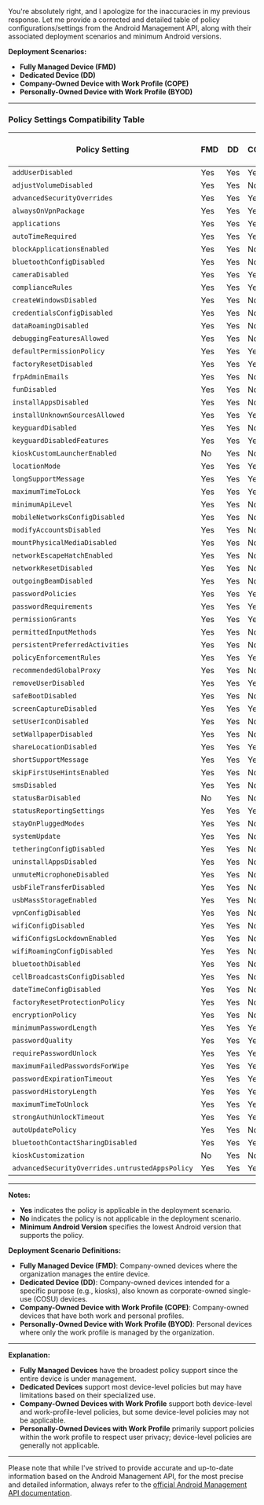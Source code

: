 You're absolutely right, and I apologize for the inaccuracies in my previous response. Let me provide a corrected and detailed table of policy configurations/settings from the Android Management API, along with their associated deployment scenarios and minimum Android versions.

**Deployment Scenarios:**

- **Fully Managed Device (FMD)**
- **Dedicated Device (DD)**
- **Company-Owned Device with Work Profile (COPE)**
- **Personally-Owned Device with Work Profile (BYOD)**

---

### Policy Settings Compatibility Table

| **Policy Setting**                               | **FMD** | **DD** | **COPE** | **BYOD** | **Minimum Android Version** |
|--------------------------------------------------|---------|---------|----------|----------|-----------------------------|
| `addUserDisabled`                                | Yes     | Yes     | Yes      | No       | 7.0                         |
| `adjustVolumeDisabled`                           | Yes     | Yes     | No       | No       | 6.0                         |
| `advancedSecurityOverrides`                      | Yes     | Yes     | Yes      | Yes      | 9.0                         |
| `alwaysOnVpnPackage`                             | Yes     | Yes     | Yes      | Yes      | 6.0                         |
| `applications`                                   | Yes     | Yes     | Yes      | Yes      | 5.0                         |
| `autoTimeRequired`                               | Yes     | Yes     | Yes      | No       | 5.0                         |
| `blockApplicationsEnabled`                       | Yes     | Yes     | No       | No       | 9.0                         |
| `bluetoothConfigDisabled`                        | Yes     | Yes     | No       | No       | 6.0                         |
| `cameraDisabled`                                 | Yes     | Yes     | Yes      | No       | 5.0                         |
| `complianceRules`                                | Yes     | Yes     | Yes      | Yes      | 5.0                         |
| `createWindowsDisabled`                          | Yes     | Yes     | No       | No       | 6.0                         |
| `credentialsConfigDisabled`                      | Yes     | Yes     | No       | No       | 6.0                         |
| `dataRoamingDisabled`                            | Yes     | Yes     | No       | No       | 5.0                         |
| `debuggingFeaturesAllowed`                       | Yes     | Yes     | No       | No       | 5.0                         |
| `defaultPermissionPolicy`                        | Yes     | Yes     | Yes      | No       | 6.0                         |
| `factoryResetDisabled`                           | Yes     | Yes     | Yes      | No       | 7.0                         |
| `frpAdminEmails`                                 | Yes     | Yes     | No       | No       | 6.0                         |
| `funDisabled`                                    | Yes     | Yes     | No       | No       | 6.0                         |
| `installAppsDisabled`                            | Yes     | Yes     | No       | No       | 6.0                         |
| `installUnknownSourcesAllowed`                   | Yes     | Yes     | Yes      | No       | 6.0                         |
| `keyguardDisabled`                               | Yes     | Yes     | No       | No       | 6.0                         |
| `keyguardDisabledFeatures`                       | Yes     | Yes     | Yes      | No       | 5.0                         |
| `kioskCustomLauncherEnabled`                     | No      | Yes     | No       | No       | 5.0                         |
| `locationMode`                                   | Yes     | Yes     | Yes      | No       | 5.0                         |
| `longSupportMessage`                             | Yes     | Yes     | Yes      | Yes      | 5.0                         |
| `maximumTimeToLock`                              | Yes     | Yes     | Yes      | No       | 5.0                         |
| `minimumApiLevel`                                | Yes     | Yes     | No       | No       | 5.0                         |
| `mobileNetworksConfigDisabled`                   | Yes     | Yes     | No       | No       | 6.0                         |
| `modifyAccountsDisabled`                         | Yes     | Yes     | No       | No       | 6.0                         |
| `mountPhysicalMediaDisabled`                     | Yes     | Yes     | No       | No       | 5.0                         |
| `networkEscapeHatchEnabled`                      | Yes     | Yes     | No       | No       | 6.0                         |
| `networkResetDisabled`                           | Yes     | Yes     | No       | No       | 6.0                         |
| `outgoingBeamDisabled`                           | Yes     | Yes     | No       | No       | 6.0                         |
| `passwordPolicies`                               | Yes     | Yes     | Yes      | Yes      | 5.0                         |
| `passwordRequirements`                           | Yes     | Yes     | Yes      | No       | 5.0                         |
| `permissionGrants`                               | Yes     | Yes     | Yes      | Yes      | 6.0                         |
| `permittedInputMethods`                          | Yes     | Yes     | No       | No       | 6.0                         |
| `persistentPreferredActivities`                  | Yes     | Yes     | No       | No       | 5.0                         |
| `policyEnforcementRules`                         | Yes     | Yes     | Yes      | Yes      | 6.0                         |
| `recommendedGlobalProxy`                         | Yes     | Yes     | No       | No       | 5.0                         |
| `removeUserDisabled`                             | Yes     | Yes     | Yes      | No       | 7.0                         |
| `safeBootDisabled`                               | Yes     | Yes     | No       | No       | 6.0                         |
| `screenCaptureDisabled`                          | Yes     | Yes     | Yes      | Yes      | 5.0                         |
| `setUserIconDisabled`                            | Yes     | Yes     | No       | No       | 6.0                         |
| `setWallpaperDisabled`                           | Yes     | Yes     | No       | No       | 5.0                         |
| `shareLocationDisabled`                          | Yes     | Yes     | Yes      | No       | 6.0                         |
| `shortSupportMessage`                            | Yes     | Yes     | Yes      | Yes      | 5.0                         |
| `skipFirstUseHintsEnabled`                       | Yes     | Yes     | No       | No       | 6.0                         |
| `smsDisabled`                                    | Yes     | Yes     | No       | No       | 5.0                         |
| `statusBarDisabled`                              | No      | Yes     | No       | No       | 6.0                         |
| `statusReportingSettings`                        | Yes     | Yes     | Yes      | Yes      | 5.0                         |
| `stayOnPluggedModes`                             | Yes     | Yes     | No       | No       | 6.0                         |
| `systemUpdate`                                   | Yes     | Yes     | No       | No       | 5.0                         |
| `tetheringConfigDisabled`                        | Yes     | Yes     | No       | No       | 5.0                         |
| `uninstallAppsDisabled`                          | Yes     | Yes     | No       | No       | 5.0                         |
| `unmuteMicrophoneDisabled`                       | Yes     | Yes     | No       | No       | 6.0                         |
| `usbFileTransferDisabled`                        | Yes     | Yes     | No       | No       | 6.0                         |
| `usbMassStorageEnabled`                          | Yes     | Yes     | No       | No       | 5.0                         |
| `vpnConfigDisabled`                              | Yes     | Yes     | No       | No       | 6.0                         |
| `wifiConfigDisabled`                             | Yes     | Yes     | No       | No       | 5.0                         |
| `wifiConfigsLockdownEnabled`                     | Yes     | Yes     | No       | No       | 5.0                         |
| `wifiRoamingConfigDisabled`                      | Yes     | Yes     | No       | No       | 8.0                         |
| `bluetoothDisabled`                              | Yes     | Yes     | No       | No       | 5.0                         |
| `cellBroadcastsConfigDisabled`                   | Yes     | Yes     | No       | No       | 6.0                         |
| `dateTimeConfigDisabled`                         | Yes     | Yes     | No       | No       | 6.0                         |
| `factoryResetProtectionPolicy`                   | Yes     | Yes     | No       | No       | 6.0                         |
| `encryptionPolicy`                               | Yes     | Yes     | No       | No       | 6.0                         |
| `minimumPasswordLength`                          | Yes     | Yes     | Yes      | Yes      | 5.0                         |
| `passwordQuality`                                | Yes     | Yes     | Yes      | Yes      | 5.0                         |
| `requirePasswordUnlock`                          | Yes     | Yes     | Yes      | Yes      | 5.0                         |
| `maximumFailedPasswordsForWipe`                  | Yes     | Yes     | Yes      | No       | 5.0                         |
| `passwordExpirationTimeout`                      | Yes     | Yes     | Yes      | No       | 5.0                         |
| `passwordHistoryLength`                          | Yes     | Yes     | Yes      | No       | 5.0                         |
| `maximumTimeToUnlock`                            | Yes     | Yes     | Yes      | No       | 5.0                         |
| `strongAuthUnlockTimeout`                        | Yes     | Yes     | Yes      | No       | 6.0                         |
| `autoUpdatePolicy`                               | Yes     | Yes     | No       | No       | 6.0                         |
| `bluetoothContactSharingDisabled`                | Yes     | Yes     | Yes      | No       | 6.0                         |
| `kioskCustomization`                             | No      | Yes     | No       | No       | 6.0                         |
| `advancedSecurityOverrides.untrustedAppsPolicy`  | Yes     | Yes     | Yes      | Yes      | 9.0                         |

---

**Notes:**

- **Yes** indicates the policy is applicable in the deployment scenario.
- **No** indicates the policy is not applicable in the deployment scenario.
- **Minimum Android Version** specifies the lowest Android version that supports the policy.

**Deployment Scenario Definitions:**

- **Fully Managed Device (FMD)**: Company-owned devices where the organization manages the entire device.
- **Dedicated Device (DD)**: Company-owned devices intended for a specific purpose (e.g., kiosks), also known as corporate-owned single-use (COSU) devices.
- **Company-Owned Device with Work Profile (COPE)**: Company-owned devices that have both work and personal profiles.
- **Personally-Owned Device with Work Profile (BYOD)**: Personal devices where only the work profile is managed by the organization.

---

**Explanation:**

- **Fully Managed Devices** have the broadest policy support since the entire device is under management.
- **Dedicated Devices** support most device-level policies but may have limitations based on their specialized use.
- **Company-Owned Devices with Work Profile** support both device-level and work-profile-level policies, but some device-level policies may not be applicable.
- **Personally-Owned Devices with Work Profile** primarily support policies within the work profile to respect user privacy; device-level policies are generally not applicable.

---

Please note that while I've strived to provide accurate and up-to-date information based on the Android Management API, for the most precise and detailed information, always refer to the [official Android Management API documentation](https://developers.google.com/android/management/reference/rest/v1/enterprises.policies).